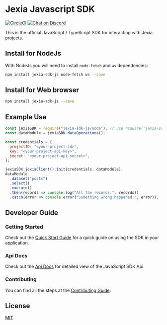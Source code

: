 # Jexia Javascript SDK

[![CircleCI](https://circleci.com/gh/jexia/jexia-sdk-js.svg?style=svg)](https://circleci.com/gh/jexia/jexia-sdk-js)
[![Chat on Discord](https://img.shields.io/badge/chat-on%20discord-7289da.svg?sanitize=true)](https://chat.jexia.com)

This is the official JavaScript / TypeScript SDK for interacting with Jexia projects.

## Install for NodeJs
With NodeJs you will need to install `node-fetch` and `ws` dependencies:

```bash
npm install jexia-sdk-js node-fetch ws --save
```

## Install for Web browser

```bash
npm install jexia-sdk-js --save
```


## Example Use

```javascript
const jexiaSDK = require("jexia-sdk-js/node"); // use require("jexia-sdk-js/browser") for browser
const dataModule = jexiaSDK.dataOperations();

const credentials = {
  projectID: "<your-project-id>",
  key: "<your-project-api-key>",
  secret: "<your-project-api-secret>",
};

jexiaSDK.jexiaClient().init(credentials, dataModule);
dataModule
  .dataset("posts")
  .select()
  .execute()
  .then(records => console.log("All the records:", records))
  .catch(error => console.error("Something wrong happened:", error));
```

## Developer Guide

### Getting Started

Check out the [Quick Start Guide](https://jexia.github.io/jexia-sdk-js/additional-documentation/quick-start-guide.html) for a quick guide on using the SDK in your application.

### Api Docs

Check out the [Api Docs](https://jexia.github.io/jexia-sdk-js/) for detailed view of the JavaScript SDK Api.

### Contributing

You can find all the steps at the [Contributing Guide](https://jexia.github.io/jexia-sdk-js/additional-documentation/code-of-conduct.html).

## License

[MIT](https://jexia.github.io/jexia-sdk-js/license.html)
